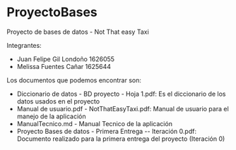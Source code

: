 # ProyectoBases
Proyecto de bases de datos - Not That easy Taxi

Integrantes:
- Juan Felipe Gil Londoño 1626055
- Melissa Fuentes Cañar 1625644

Los documentos que podemos encontrar son:
* Diccionario de datos - BD proyecto - Hoja 1.pdf: Es el diccionario de los datos usados en el proyecto
* Manual de usuario.pdf - NotThatEasyTaxi.pdf: Manual de usuario para el manejo de la aplicación
* ManualTecnico.md - Manual Tecnico de la aplicación
* Proyecto Bases de datos - Primera Entrega -- Iteración 0.pdf: Documento realizado para la primera entrega del proyecto (Iteración 0)
